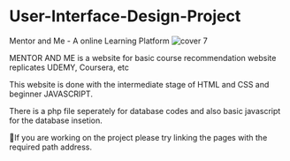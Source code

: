 # User-Interface-Design-Project
Mentor and Me - A  online Learning Platform
![cover 7](https://github.com/Harsha-Vardhan-Tangudu/User-Interface-Design-Project/assets/121998082/c46ea0d2-f709-4fd6-9a9b-e7f411090dea)

MENTOR AND ME is a website for basic course recommendation website replicates UDEMY, Coursera, etc

This website is done with the intermediate stage of HTML and CSS and beginner JAVASCRIPT.

There is a php file seperately for database codes and also basic javascript for the database insetion.

🚫If you are working on the project please try linking the pages with the required path address.


